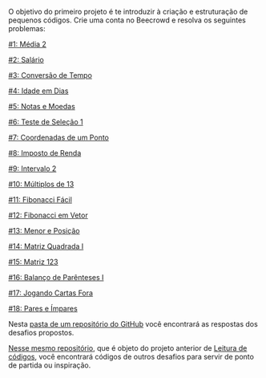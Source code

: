O objetivo do primeiro projeto é te introduzir à criação e estruturação de pequenos códigos.
Crie uma conta no Beecrowd e resolva os seguintes problemas:

[\#1: Média 2](https://www.beecrowd.com.br/judge/pt/problems/view/1006)

[\#2: Salário](https://www.beecrowd.com.br/judge/pt/problems/view/1008)

[\#3: Conversão de Tempo](https://www.beecrowd.com.br/judge/pt/problems/view/1019)

[\#4: Idade em Dias](https://www.beecrowd.com.br/judge/pt/problems/view/1020)

[\#5: Notas e Moedas](https://www.beecrowd.com.br/judge/pt/problems/view/1021)

[\#6: Teste de Seleção 1](https://www.beecrowd.com.br/judge/pt/problems/view/1035)

[\#7: Coordenadas de um Ponto](https://www.beecrowd.com.br/judge/pt/problems/view/1041)

[\#8: Imposto de Renda](https://www.beecrowd.com.br/judge/pt/problems/view/1051)

[\#9: Intervalo 2](https://www.beecrowd.com.br/judge/pt/problems/view/1072)

[\#10: Múltiplos de 13](https://www.beecrowd.com.br/judge/pt/problems/view/1132)

[\#11: Fibonacci Fácil](https://www.beecrowd.com.br/judge/pt/problems/view/1151)

[\#12: Fibonacci em Vetor](https://www.beecrowd.com.br/judge/pt/problems/view/1176)

[\#13: Menor e Posição](https://www.beecrowd.com.br/judge/pt/problems/view/1180)

[\#14: Matriz Quadrada I](https://www.beecrowd.com.br/judge/pt/problems/view/1435)

[\#15: Matriz 123](https://www.beecrowd.com.br/judge/pt/problems/view/1534)

[\#16: Balanço de Parênteses I](https://www.beecrowd.com.br/judge/pt/problems/view/1068)

[\#17: Jogando Cartas Fora](https://www.beecrowd.com.br/judge/pt/problems/view/1110)

[\#18: Pares e Ímpares](https://www.beecrowd.com.br/judge/pt/problems/view/1259)

Nesta [pasta de um repositório do GitHub](https://github.com/irmaos-dev/beecrowd/tree/master/m%C3%ADnimo) você encontrará as respostas dos desafios propostos.

[Nesse mesmo repositório](https://github.com/irmaos-dev/beecrowd), que é objeto do projeto anterior de [Leitura de códigos](../leitura), você encontrará códigos de outros desafios para servir de ponto de partida ou inspiração.
